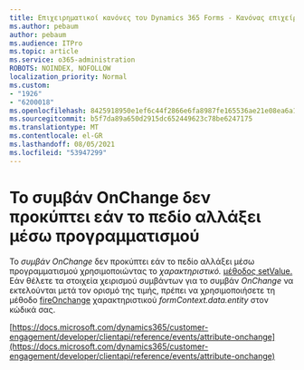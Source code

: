 ```yaml
---
title: Επιχειρηματικοί κανόνες του Dynamics 365 Forms - Κανόνας επιχείρησης χωρίς ενεργοποίηση για μια φόρμα
ms.author: pebaum
author: pebaum
ms.audience: ITPro
ms.topic: article
ms.service: o365-administration
ROBOTS: NOINDEX, NOFOLLOW
localization_priority: Normal
ms.custom:
- "1926"
- "6200018"
ms.openlocfilehash: 8425918950e1ef6c44f2866e6fa8987fe165536ae21e08ea6a1da880f761d512
ms.sourcegitcommit: b5f7da89a650d2915dc652449623c78be6247175
ms.translationtype: MT
ms.contentlocale: el-GR
ms.lasthandoff: 08/05/2021
ms.locfileid: "53947299"
---
```

# <a name="onchange-event-does-not-occur-if-the-field-is-changed-programmatically"></a>Το συμβάν OnChange δεν προκύπτει εάν το πεδίο αλλάξει μέσω προγραμματισμού

Το *συμβάν OnChange* δεν προκύπτει εάν το πεδίο αλλάξει μέσω προγραμματισμού χρησιμοποιώντας το *χαρακτηριστικό.* [μέθοδος setValue.](https://docs.microsoft.com/dynamics365/customer-engagement/developer/clientapi/reference/attributes/setvalue) Εάν θέλετε τα στοιχεία χειρισμού συμβάντων για το συμβάν *OnChange* να εκτελούνται μετά τον ορισμό της τιμής, πρέπει να χρησιμοποιήσετε τη μέθοδο [fireOnchange](https://docs.microsoft.com/dynamics365/customer-engagement/developer/clientapi/reference/attributes/fireonchange) χαρακτηριστικού *formContext.data.entity* στον κώδικά σας.

[https://docs.microsoft.com/dynamics365/customer-engagement/developer/clientapi/reference/events/attribute-onchange](https://docs.microsoft.com/dynamics365/customer-engagement/developer/clientapi/reference/events/attribute-onchange)
